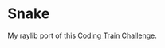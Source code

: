 # Snake

My raylib port of this [Coding Train Challenge](https://www.youtube.com/watch?v=AaGK-fj-BAM). 
